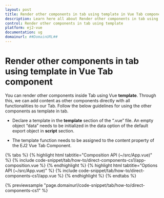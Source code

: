 ```yaml
---
layout: post
title: Render other components in tab using template in Vue Tab component | Syncfusion
description: Learn here all about Render other components in tab using template in Syncfusion Vue Tab component of Syncfusion Essential JS 2 and more.
control: Render other components in tab using template 
platform: ej2-vue
documentation: ug
domainurl: ##DomainURL##
---
```


# Render other components in tab using template in Vue Tab component

You can render other components inside Tab using Vue **template**. Through this, we can add content as other components directly with all functionalities to our Tab. Follow the below guidelines for using the other components as template in tab.

* Declare a template in the **template** section of the “.vue” file. An empty object “data” needs to be initialized in the data option of the default export object in **script** section.

* The template function needs to be assigned to the content property of the EJ2 Vue Tab Component.

{% tabs %}
{% highlight html tabtitle="Composition API (~/src/App.vue)" %}
{% include code-snippet/tab/how-to/direct-components-cs1/app-composition.vue %}
{% endhighlight %}
{% highlight html tabtitle="Options API (~/src/App.vue)" %}
{% include code-snippet/tab/how-to/direct-components-cs1/app.vue %}
{% endhighlight %}
{% endtabs %}
        
{% previewsample "page.domainurl/code-snippet/tab/how-to/direct-components-cs1" %}